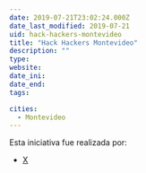 ```yaml
---
date: 2019-07-21T23:02:24.000Z
date_last_modified: 2019-07-21
uid: hack-hackers-montevideo
title: "Hack Hackers Montevideo"
description: ""
type: 
website: 
date_ini: 
date_end: 
tags:

cities: 
  - Montevideo
---
```


Esta iniciativa fue realizada por:

- [X](/organizaciones/hack-hackers-montevideo)
